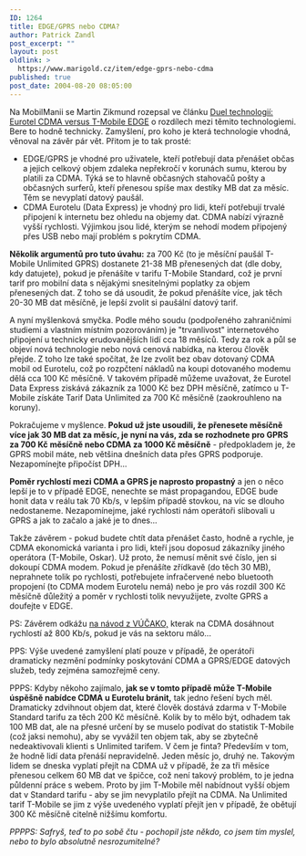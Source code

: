 ```yaml
---
ID: 1264
title: EDGE/GPRS nebo CDMA?
author: Patrick Zandl
post_excerpt: ""
layout: post
oldlink: >
  https://www.marigold.cz/item/edge-gprs-nebo-cdma
published: true
post_date: 2004-08-20 08:05:00
---
```

<p>
Na MobilManii se Martin Zikmund rozepsal ve článku <a href="http://www.mobilmania.cz/Operatori/AR.asp?ARI=107959">Duel technologií: Eurotel CDMA versus T-Mobile EDGE</a> o rozdílech mezi těmito technologiemi. Bere to hodně technicky. Zamyšlení, pro koho je která technologie vhodná, věnoval na závěr pár vět. Přitom je to tak prosté:</p>

<ul>
<li>EDGE/GPRS je vhodné pro uživatele, kteří potřebují data přenášet občas a jejich celkový objem zdaleka nepřekročí v korunách sumu, kterou by platili za CDMA. Týká se to hlavně občasných stahovačů pošty a občasných surferů, kteří přenesou spíše max destíky MB dat za měsíc. Těm se nevyplatí datový paušál.</li>
<li>CDMA Eurotelu (Data Express) je vhodný pro lidi, kteří potřebují trvalé připojení k internetu bez ohledu na objemy dat. CDMA nabízí výrazně vyšší rychlosti. Výjimkou jsou lidé, kterým se nehodí modem připojený přes USB nebo mají problém s pokrytím CDMA.</li>
</ul>
<p>
<strong>Několik argumentů pro tuto úvahu:</strong> za 700 Kč (to je měsíční paušál T-Mobile Unlimited GPRS) dostanete 21-38 MB přenesených dat (dle doby, kdy datujete), pokud je přenášíte v tarifu T-Mobile Standard, což je první tarif pro mobilní data s nějakými snesitelnými poplatky za objem přenesených dat. Z toho se dá usoudit, že pokud přenášíte více, jak těch 20-30 MB dat měsíčně, je lepší zvolit si paušální datový tarif. </p>
<p>
A nyní myšlenková smyčka. Podle mého soudu (podpořeného zahraničními studiemi a vlastním místním pozorováním) je "trvanlivost" internetového připojení u technicky erudovanějších lidí cca 18 měsíců. Tedy za rok a půl se objeví nová technologie nebo nová cenová nabídka, na kterou člověk přejde. Z toho lze také spočítat, že lze zvolit bez obav dotovaný CDMA mobil od Eurotelu, což po rozpčtení nákladů na koupi dotovaného modemu dělá cca 100 Kč měsíčně. V takovém případě můžeme uvažovat, že Eurotel Data Express ziskává zákazník za 1000 Kč bez DPH měsíčně, zatímco u T-Mobile získáte Tarif Data Unlimited za 700 Kč měsíčně (zaokrouhleno na koruny).</p>
<p>
Pokračujeme v myšlence. <strong>Pokud už jste usoudili, že přenesete měsíčně více jak 30 MB dat za měsíc, je nyní na vás, zda se rozhodnete pro GPRS za 700 Kč měsíčně nebo CDMA za 1000 Kč měsíčně</strong> - předpokladem je, že GPRS mobil máte, neb většina dnešních data přes GPRS podporuje. Nezapomínejte připočíst DPH...</p>
<p>
<strong>Poměr rychlostí mezi CDMA a GPRS je naprosto propastný</strong> a jen o něco lepší je to v případě EDGE, nenechte se mást propagandou, EDGE bude honit data v reálu tak 70 Kb/s, v lepším případě stovkou, na víc se dlouho nedostaneme. Nezapomínejme, jaké rychlosti nám operátoři slibovali u GPRS a jak to začalo a jaké je to dnes...</p>
<p>
Takže závěrem - pokud budete chtít data přenášet často, hodně a rychle, je CDMA ekonomická varianta i pro lidi, kteří jsou doposud zákazníky jiného operátora (T-Mobile, Oskar). Už proto, že nemusí měnit své číslo, jen si dokoupí CDMA modem. Pokud je přenášíte zřídkavě (do těch 30 MB), neprahnete tolik po rychlosti, potřebujete infračervené nebo bluetooth propojení (to CDMA modem Eurotelu nemá) nebo je pro vás rozdíl 300 Kč měsíčně důležitý a poměr v rychlosti tolik nevyužijete, zvolte GPRS a doufejte v EDGE. </p>
<p>
PS: Závěrem odkážu <a href="http://vucako.bloguje.cz/60310_item.php">na návod z VÚČAKO,</a> kterak na CDMA dosáhnout rychlostí až 800 Kb/s, pokud je vás na sektoru málo...</p>
<p>
PPS: Výše uvedené zamyšlení platí pouze v případě, že operátoři dramaticky nezmění podmínky poskytování CDMA a GPRS/EDGE datových služeb, tedy zejména samozřejmě ceny.</p>
<p>
PPPS: Kdyby někoho zajímalo, <strong>jak se v tomto případě může T-Mobile úspěšně nabídce CDMA u Eurotelu bránit,</strong> tak jedno řešení bych měl. Dramaticky zdvihnout objem dat, které člověk dostává zdarma v T-Mobile Standard tarifu za těch 200 Kč měsíčně. Kolik by to mělo být, odhadem tak 100 MB dat, ale na přesné určení by se muselo podívat do statistik T-Mobile (což jaksi nemohu), aby se vyvážil ten objem tak, aby se zbytečně nedeaktivovali klienti s Unlimited tarifem. V čem je finta? Především v tom, že hodně lidí data přenáší nepravidelně. Jeden měsíc jo, druhý ne. Takovým lidem se dneska vyplatí přejít na CDMA už v případě, že za tři měsíce přenesou celkem 60 MB dat ve špičce, což není takový problém, to je jedna půldenní práce s webem. Proto by jim T-Mobile měl nabídnout vyšší objem dat v Standard tarifu - aby se jim nevyplatilo přejít na CDMA. Na Unlimited tarif T-Mobile se jim z výše uvedeného vyplatí přejít jen v případě, že obětují 300 Kč měsíčně citelně nižšímu komfortu.</p>
<p>
<em>PPPPS: Safryš, teď to po sobě čtu - pochopil jste někdo, co jsem tím myslel, nebo to bylo absolutně nesrozumitelné?</em></p>
